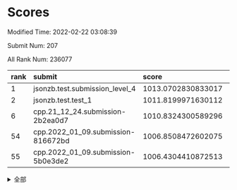 # Scores

Modified Time: 2022-02-22 03:08:39

Submit Num: 207

All Rank Num: 236077

| rank |               submit               |       score        |       sigma        | pk_num |
| :--- | :--------------------------------- | :----------------- | :----------------- | :----- |
| 1    | jsonzb.test.submission_level_4     | 1013.0702830833017 | 0.8168748922791086 | 4565   |
| 2    | jsonzb.test.test_1                 | 1011.8199971630112 | 0.8012057397776066 | 4560   |
| 6    | cpp.21_12_24.submission-2b2ea0d7   | 1010.8324300589296 | 0.7650466467313333 | 4562   |
| 54   | cpp.2022_01_09.submission-816672bd | 1006.8508472602075 | 0.7217087780661031 | 4559   |
| 55   | cpp.2022_01_09.submission-5b0e3de2 | 1006.4304410872513 | 0.7216122182820142 | 4558   |


<details>
<summary>全部</summary>

| rank |                 submit                 |       score        |       sigma        | pk_num |
| :--- | :------------------------------------- | :----------------- | :----------------- | :----- |
| 1    | jsonzb.test.submission_level_4         | 1013.0702830833017 | 0.8168748922791086 | 4565   |
| 2    | jsonzb.test.test_1                     | 1011.8199971630112 | 0.8012057397776066 | 4560   |
| 3    | gobigger.level_3.submission_level_3_21 | 1011.1259590454891 | 0.7674076268874931 | 4560   |
| 4    | gobigger.level_3.submission_level_3_19 | 1010.9726990355371 | 0.7691549941012913 | 4564   |
| 5    | gobigger.level_3.submission_level_3_48 | 1010.92875621361   | 0.7548641600936524 | 4563   |
| 6    | cpp.21_12_24.submission-2b2ea0d7       | 1010.8324300589296 | 0.7650466467313333 | 4562   |
| 7    | gobigger.level_3.submission_level_3_16 | 1010.7480524437858 | 0.7603297195845802 | 4561   |
| 8    | gobigger.level_3.submission_level_3_27 | 1010.6397422807823 | 0.7631306383158256 | 4562   |
| 9    | gobigger.level_3.submission_level_3_8  | 1010.6154778905701 | 0.755019219663162  | 4562   |
| 10   | gobigger.level_3.submission_level_3_0  | 1010.4927501369287 | 0.7588016434380854 | 4562   |
| 11   | gobigger.level_3.submission_level_3_6  | 1010.4906589308682 | 0.76117649203963   | 4563   |
| 12   | gobigger.level_3.submission_level_3_11 | 1010.4640027873868 | 0.7612601598166818 | 4568   |
| 13   | gobigger.level_3.submission_level_3_32 | 1010.340040625444  | 0.7596154454890413 | 4562   |
| 14   | gobigger.level_3.submission_level_3_34 | 1010.301977249427  | 0.7818047255981169 | 4559   |
| 15   | gobigger.level_3.submission_level_3_28 | 1010.2984753759397 | 0.769310858851408  | 4564   |
| 16   | gobigger.level_3.submission_level_3_39 | 1010.2973101866515 | 0.7467668650699806 | 4566   |
| 17   | gobigger.level_3.submission_level_3_47 | 1010.1894923920976 | 0.7443397310470119 | 4564   |
| 18   | gobigger.level_3.submission_level_3_23 | 1010.1811868301157 | 0.7621141998073381 | 4563   |
| 19   | gobigger.level_3.submission_level_3_29 | 1010.1393373634628 | 0.7740826635485382 | 4566   |
| 20   | gobigger.level_3.submission_level_3_45 | 1010.089986985787  | 0.7504730937679772 | 4563   |
| 21   | gobigger.level_3.submission_level_3_33 | 1010.077521385018  | 0.7592504301857009 | 4563   |
| 22   | gobigger.level_3.submission_level_3_30 | 1009.9719590629833 | 0.7829036705585338 | 4568   |
| 23   | gobigger.level_3.submission_level_3_9  | 1009.9421514860974 | 0.7550340467274608 | 4568   |
| 24   | gobigger.level_3.submission_level_3_49 | 1009.834821633165  | 0.7568560410474199 | 4564   |
| 25   | gobigger.level_3.submission_level_3_15 | 1009.8259133546    | 0.7521547560237695 | 4561   |
| 26   | gobigger.level_3.submission_level_3_44 | 1009.8190886127552 | 0.7706288277104827 | 4561   |
| 27   | gobigger.level_3.submission_level_3_1  | 1009.7536752872477 | 0.7631560429636812 | 4562   |
| 28   | gobigger.level_3.submission_level_3_35 | 1009.7210181281253 | 0.7536818152373171 | 4563   |
| 29   | gobigger.level_3.submission_level_3_36 | 1009.7172409322909 | 0.7706762618313331 | 4563   |
| 30   | gobigger.level_3.submission_level_3_17 | 1009.7133852724314 | 0.7603471717842879 | 4564   |
| 31   | gobigger.level_3.submission_level_3_10 | 1009.7013099576767 | 0.7401274689097659 | 4560   |
| 32   | gobigger.level_3.submission_level_3_18 | 1009.6699877690205 | 0.7622810717371399 | 4562   |
| 33   | gobigger.level_3.submission_level_3_22 | 1009.6586900007314 | 0.7759774668000752 | 4561   |
| 34   | gobigger.level_3.submission_level_3_46 | 1009.648485765981  | 0.7596097885664408 | 4561   |
| 35   | gobigger.level_3.submission_level_3_4  | 1009.54668388686   | 0.753573641145038  | 4563   |
| 36   | gobigger.level_3.submission_level_3_7  | 1009.4929979994748 | 0.7567328823649508 | 4561   |
| 37   | gobigger.level_3.submission_level_3_20 | 1009.4653598928885 | 0.7385169599707598 | 4563   |
| 38   | gobigger.level_3.submission_level_3_41 | 1009.3658625681244 | 0.7487411663131804 | 4561   |
| 39   | gobigger.level_3.submission_level_3_42 | 1009.2681981611627 | 0.7607160599558827 | 4555   |
| 40   | gobigger.level_3.submission_level_3_12 | 1009.1561727096747 | 0.7767838171989166 | 4560   |
| 41   | gobigger.level_3.submission_level_3_13 | 1009.1559680620346 | 0.7447240763369946 | 4561   |
| 42   | gobigger.level_3.submission_level_3_37 | 1009.0692958600234 | 0.7573014524312974 | 4558   |
| 43   | gobigger.level_3.submission_level_3_14 | 1009.0519598959389 | 0.7744924352032706 | 4560   |
| 44   | gobigger.level_3.submission_level_3_38 | 1009.0146664654684 | 0.7664872763332037 | 4566   |
| 45   | gobigger.level_3.submission_level_3_31 | 1008.9745931003109 | 0.759359198204633  | 4558   |
| 46   | gobigger.level_3.submission_level_3_25 | 1008.95346454203   | 0.7616090560291542 | 4559   |
| 47   | gobigger.level_3.submission_level_3_24 | 1008.8484786907568 | 0.7334961698365833 | 4563   |
| 48   | gobigger.level_3.submission_level_3_2  | 1008.8331221501447 | 0.7364039131209399 | 4561   |
| 49   | gobigger.level_3.submission_level_3_5  | 1008.8111452228426 | 0.7439174103951043 | 4556   |
| 50   | gobigger.level_3.submission_level_3_40 | 1008.6918410530747 | 0.7417690869366208 | 4559   |
| 51   | gobigger.level_3.submission_level_3_3  | 1008.3643073452839 | 0.7514778777984891 | 4563   |
| 52   | gobigger.level_3.submission_level_3_43 | 1008.1544227402983 | 0.7568790619463357 | 4562   |
| 53   | gobigger.level_3.submission_level_3_26 | 1007.5544814326626 | 0.7295863731704886 | 4566   |
| 54   | cpp.2022_01_09.submission-816672bd     | 1006.8508472602075 | 0.7217087780661031 | 4559   |
| 55   | cpp.2022_01_09.submission-5b0e3de2     | 1006.4304410872513 | 0.7216122182820142 | 4558   |
| 56   | gobigger.level_1.submission_level_1_27 | 1004.9230564345874 | 0.7178604418609595 | 4565   |
| 57   | gobigger.level_1.submission_level_1_24 | 1004.647327564205  | 0.7402089390291493 | 4562   |
| 58   | gobigger.level_1.submission_level_1_45 | 1004.4384936990078 | 0.7219106665913682 | 4563   |
| 59   | gobigger.level_1.submission_level_1_1  | 1004.4329909632855 | 0.717683267031847  | 4568   |
| 60   | gobigger.level_1.submission_level_1_38 | 1004.413017552339  | 0.7180642276683392 | 4559   |
| 61   | gobigger.level_1.submission_level_1_3  | 1004.3986938925702 | 0.7133460079720945 | 4562   |
| 62   | gobigger.level_1.submission_level_1_14 | 1004.3393571075384 | 0.72069006863816   | 4559   |
| 63   | gobigger.level_1.submission_level_1_30 | 1004.1662336657487 | 0.7292669503801598 | 4568   |
| 64   | gobigger.level_1.submission_level_1_26 | 1004.1138225069445 | 0.7215794420377099 | 4567   |
| 65   | gobigger.level_1.submission_level_1_18 | 1004.0474837360532 | 0.7210735113313786 | 4556   |
| 66   | gobigger.level_1.submission_level_1_12 | 1004.0347881256292 | 0.7203008744147631 | 4561   |
| 67   | gobigger.level_1.submission_level_1_32 | 1003.9658107734945 | 0.7089417748892645 | 4564   |
| 68   | gobigger.level_1.submission_level_1_33 | 1003.9148689524806 | 0.7127974582421706 | 4563   |
| 69   | gobigger.level_1.submission_level_1_11 | 1003.8122126784525 | 0.7210759388268658 | 4563   |
| 70   | gobigger.level_1.submission_level_1_37 | 1003.6848393719131 | 0.734795853457042  | 4564   |
| 71   | gobigger.level_1.submission_level_1_8  | 1003.6575497505889 | 0.7122269085164821 | 4557   |
| 72   | gobigger.level_1.submission_level_1_47 | 1003.6346202570013 | 0.7061675156061229 | 4564   |
| 73   | gobigger.level_1.submission_level_1_7  | 1003.5492396769379 | 0.7146004367172399 | 4565   |
| 74   | gobigger.level_1.submission_level_1_13 | 1003.5303067099933 | 0.7105509328313696 | 4565   |
| 75   | gobigger.level_1.submission_level_1_35 | 1003.5113671411028 | 0.7182946393956343 | 4562   |
| 76   | gobigger.level_1.submission_level_1_29 | 1003.497011770639  | 0.7180644524857066 | 4559   |
| 77   | gobigger.level_1.submission_level_1_43 | 1003.4917686964992 | 0.7192490997912969 | 4565   |
| 78   | gobigger.level_1.submission_level_1_5  | 1003.4543827747748 | 0.7156030708539057 | 4563   |
| 79   | gobigger.level_1.submission_level_1_41 | 1003.4489039525212 | 0.7139886154550757 | 4564   |
| 80   | gobigger.level_1.submission_level_1_40 | 1003.4147305771565 | 0.706964415447406  | 4562   |
| 81   | gobigger.level_1.submission_level_1_31 | 1003.4065226137201 | 0.7175603029967881 | 4558   |
| 82   | gobigger.level_1.submission_level_1_9  | 1003.345061168411  | 0.7202441369670295 | 4564   |
| 83   | gobigger.level_1.submission_level_1_20 | 1003.2645015303588 | 0.7051988456735879 | 4562   |
| 84   | gobigger.level_1.submission_level_1_39 | 1003.2576912686941 | 0.7157268148420992 | 4560   |
| 85   | gobigger.level_1.submission_level_1_44 | 1003.2444483174722 | 0.7132276236246461 | 4568   |
| 86   | gobigger.level_1.submission_level_1_21 | 1003.1451529701237 | 0.7208939115965947 | 4562   |
| 87   | gobigger.level_1.submission_level_1_48 | 1003.1377976235603 | 0.7204168396395768 | 4559   |
| 88   | gobigger.level_1.submission_level_1_34 | 1003.0994936864341 | 0.7121889124461024 | 4562   |
| 89   | gobigger.level_1.submission_level_1_15 | 1003.0285211147752 | 0.7222539081604833 | 4555   |
| 90   | gobigger.level_1.submission_level_1_19 | 1002.8642643258    | 0.705529131814166  | 4559   |
| 91   | gobigger.level_1.submission_level_1_46 | 1002.8385333773523 | 0.7078587070879032 | 4566   |
| 92   | gobigger.level_1.submission_level_1_2  | 1002.8122303932403 | 0.7132566179751586 | 4562   |
| 93   | gobigger.level_1.submission_level_1_36 | 1002.806942049447  | 0.7103860071562067 | 4564   |
| 94   | gobigger.level_1.submission_level_1_4  | 1002.7818016706253 | 0.7135567894516465 | 4560   |
| 95   | gobigger.level_1.submission_level_1_0  | 1002.7675162196127 | 0.7085250856555437 | 4565   |
| 96   | gobigger.level_1.submission_level_1_10 | 1002.6580923872904 | 0.7195036441276971 | 4558   |
| 97   | gobigger.level_1.submission_level_1_17 | 1002.6365527614473 | 0.70587588832258   | 4566   |
| 98   | gobigger.level_1.submission_level_1_49 | 1002.4890214797006 | 0.7025558639175775 | 4565   |
| 99   | gobigger.level_1.submission_level_1_23 | 1002.4861833159215 | 0.7133886461177009 | 4561   |
| 100  | gobigger.level_1.submission_level_1_28 | 1002.4150220574159 | 0.7221038996270078 | 4555   |
| 101  | gobigger.level_1.submission_level_1_25 | 1002.374021044557  | 0.7171469718590682 | 4560   |
| 102  | gobigger.level_1.submission_level_1_16 | 1002.1507356593353 | 0.7214912882949148 | 4567   |
| 103  | gobigger.level_1.submission_level_1_22 | 1002.03337699792   | 0.7090922339298094 | 4562   |
| 104  | gobigger.level_1.submission_level_1_6  | 1002.0329641781584 | 0.7191612246058381 | 4564   |
| 105  | gobigger.level_1.submission_level_1_42 | 1001.9439197538961 | 0.711727947719789  | 4557   |
| 106  | gobigger.random.submission_random_27   | 997.987312364314   | 0.7118950134197115 | 4560   |
| 107  | gobigger.random.submission_random_19   | 997.1054694578569  | 0.7023873073666493 | 4557   |
| 108  | gobigger.random.submission_random_31   | 997.0291645479751  | 0.7135057957621274 | 4563   |
| 109  | gobigger.random.submission_random_42   | 996.9116512369651  | 0.7167219391678875 | 4559   |
| 110  | gobigger.random.submission_random_3    | 996.780322462097   | 0.7158947971332679 | 4563   |
| 111  | gobigger.random.submission_random_17   | 996.679540662124   | 0.7142262710280246 | 4564   |
| 112  | gobigger.random.submission_random_46   | 996.6744038964133  | 0.7032915842554162 | 4563   |
| 113  | gobigger.random.submission_random_18   | 996.6120647027521  | 0.7164762817265505 | 4563   |
| 114  | gobigger.random.submission_random_6    | 996.5620862816858  | 0.7150129208512813 | 4558   |
| 115  | gobigger.random.submission_random_36   | 996.4799377216029  | 0.7088421873684687 | 4560   |
| 116  | gobigger.random.submission_random_1    | 996.4723234734465  | 0.7202228956444283 | 4567   |
| 117  | gobigger.random.submission_random_44   | 996.4606296336265  | 0.7048197044914172 | 4563   |
| 118  | gobigger.random.submission_random_12   | 996.317929218401   | 0.7098943845643715 | 4564   |
| 119  | gobigger.random.submission_random_47   | 996.1182577483783  | 0.7137107161799277 | 4559   |
| 120  | gobigger.random.submission_random_7    | 996.0955051184683  | 0.7156523105033777 | 4558   |
| 121  | gobigger.random.submission_random_28   | 996.0864392279933  | 0.718186203132751  | 4565   |
| 122  | gobigger.random.submission_random_4    | 996.0853813204318  | 0.7153709299148279 | 4559   |
| 123  | gobigger.random.submission_random_25   | 995.9915860973075  | 0.7081341138440658 | 4560   |
| 124  | gobigger.random.submission_random_24   | 995.9720740370816  | 0.7044148400052247 | 4565   |
| 125  | gobigger.random.submission_random_30   | 995.9484327119787  | 0.7208799831960585 | 4560   |
| 126  | gobigger.random.submission_random_20   | 995.9360481238183  | 0.7152752446071968 | 4560   |
| 127  | gobigger.random.submission_random_2    | 995.9007005386759  | 0.7142134925431424 | 4562   |
| 128  | gobigger.random.submission_random_39   | 995.8999502194621  | 0.7210980185301427 | 4563   |
| 129  | gobigger.random.submission_random_10   | 995.8815531454268  | 0.7144056064442149 | 4565   |
| 130  | gobigger.random.submission_random_16   | 995.8737933016189  | 0.7167488048269467 | 4563   |
| 131  | gobigger.random.submission_random_14   | 995.8730128506389  | 0.7190178961285472 | 4562   |
| 132  | gobigger.random.submission_random_13   | 995.8505468891628  | 0.7160888211315448 | 4560   |
| 133  | gobigger.random.submission_random_26   | 995.8340941950383  | 0.6978644169380571 | 4558   |
| 134  | gobigger.random.submission_random_41   | 995.8135712216836  | 0.7043329922416589 | 4562   |
| 135  | gobigger.random.submission_random_38   | 995.8066724020825  | 0.7212978266857386 | 4563   |
| 136  | gobigger.random.submission_random_8    | 995.7452367476666  | 0.71189574763817   | 4560   |
| 137  | gobigger.random.submission_random_11   | 995.7232406875754  | 0.722389731879612  | 4558   |
| 138  | gobigger.random.submission_random_21   | 995.6954739614678  | 0.7169181897867986 | 4565   |
| 139  | gobigger.random.submission_random_43   | 995.671982676106   | 0.7145693478644284 | 4565   |
| 140  | gobigger.random.submission_random_23   | 995.6647680759127  | 0.7121815265969969 | 4559   |
| 141  | gobigger.random.submission_random_48   | 995.6604135788808  | 0.717421733027101  | 4563   |
| 142  | gobigger.random.submission_random_15   | 995.6079825158315  | 0.7110876362682992 | 4557   |
| 143  | gobigger.random.submission_random_49   | 995.5068681533828  | 0.7209609840276973 | 4561   |
| 144  | gobigger.random.submission_random_40   | 995.4809215706006  | 0.7261754700299481 | 4558   |
| 145  | gobigger.random.submission_random_29   | 995.338482553855   | 0.7040047106742248 | 4558   |
| 146  | gobigger.random.submission_random_45   | 995.2704903091144  | 0.7154800081523588 | 4560   |
| 147  | gobigger.random.submission_random_9    | 995.264449355788   | 0.719403010493179  | 4558   |
| 148  | gobigger.random.submission_random_0    | 995.1566304308376  | 0.7055136458302202 | 4565   |
| 149  | gobigger.random.submission_random_5    | 995.1253644594846  | 0.7111056304304975 | 4561   |
| 150  | gobigger.random.submission_random_35   | 995.0144537354132  | 0.7045479823200914 | 4566   |
| 151  | gobigger.random.submission_random_22   | 995.0118550469031  | 0.714804637490728  | 4562   |
| 152  | gobigger.random.submission_random_32   | 995.00047042663    | 0.7023853378168788 | 4563   |
| 153  | gobigger.random.submission_random_33   | 994.7505763578912  | 0.7191771407805962 | 4566   |
| 154  | gobigger.random.submission_random_37   | 994.5024407512593  | 0.7107512094399895 | 4559   |
| 155  | gobigger.random.submission_random_34   | 994.2357513529844  | 0.723788143824983  | 4566   |
| 156  | gobigger.level_2.submission_level_2_4  | 994.0452915191224  | 0.7197269911842186 | 4563   |
| 157  | gobigger.level_2.submission_level_2_17 | 993.9886822694177  | 0.7386892262371191 | 4561   |
| 158  | gobigger.level_2.submission_level_2_24 | 993.8603776110273  | 0.7496568611833541 | 4561   |
| 159  | gobigger.level_2.submission_level_2_47 | 993.6510479345344  | 0.7232183042579927 | 4565   |
| 160  | gobigger.level_2.submission_level_2_18 | 993.6136559502696  | 0.7419244864216857 | 4561   |
| 161  | gobigger.level_2.submission_level_2_5  | 993.5884847912744  | 0.726294735518628  | 4562   |
| 162  | gobigger.level_2.submission_level_2_0  | 993.5210586062084  | 0.7432831034631822 | 4563   |
| 163  | gobigger.level_2.submission_level_2_36 | 993.4001176766075  | 0.7522727201268522 | 4557   |
| 164  | gobigger.level_2.submission_level_2_19 | 993.3979438598906  | 0.724246043645202  | 4565   |
| 165  | gobigger.level_2.submission_level_2_32 | 993.3323279314411  | 0.7542905411763873 | 4564   |
| 166  | gobigger.level_2.submission_level_2_7  | 993.3074856985569  | 0.732492430372919  | 4558   |
| 167  | gobigger.level_2.submission_level_2_37 | 993.1654852367135  | 0.7348676294797509 | 4562   |
| 168  | gobigger.level_2.submission_level_2_29 | 993.1473262024638  | 0.7570159464806133 | 4559   |
| 169  | gobigger.level_2.submission_level_2_30 | 993.0139902488129  | 0.7388441022180713 | 4560   |
| 170  | gobigger.level_2.submission_level_2_22 | 992.9899495206538  | 0.7400636868193651 | 4570   |
| 171  | gobigger.level_2.submission_level_2_15 | 992.8999804228825  | 0.7395113606385572 | 4564   |
| 172  | gobigger.level_2.submission_level_2_8  | 992.8382091330542  | 0.7668083897458048 | 4561   |
| 173  | gobigger.level_2.submission_level_2_43 | 992.812492177549   | 0.7359917641825267 | 4557   |
| 174  | gobigger.level_2.submission_level_2_6  | 992.7374067137303  | 0.7564971710482494 | 4564   |
| 175  | gobigger.level_2.submission_level_2_31 | 992.6763743950823  | 0.7399687392899384 | 4564   |
| 176  | gobigger.level_2.submission_level_2_44 | 992.6698173143675  | 0.7345161873686097 | 4560   |
| 177  | gobigger.level_2.submission_level_2_11 | 992.6288097526194  | 0.7267594205810686 | 4559   |
| 178  | gobigger.level_2.submission_level_2_14 | 992.3232134906762  | 0.7531968816097904 | 4561   |
| 179  | gobigger.level_2.submission_level_2_12 | 992.2992085364209  | 0.7314607188659916 | 4565   |
| 180  | gobigger.level_2.submission_level_2_9  | 992.1675227029331  | 0.7516897501397569 | 4566   |
| 181  | gobigger.level_2.submission_level_2_16 | 992.1636769736284  | 0.7398908023631889 | 4559   |
| 182  | gobigger.level_2.submission_level_2_34 | 992.0670356879734  | 0.739599276270895  | 4561   |
| 183  | gobigger.level_2.submission_level_2_25 | 992.0659974658519  | 0.7526066084913837 | 4563   |
| 184  | gobigger.level_2.submission_level_2_23 | 992.0281401138034  | 0.7403624611106857 | 4564   |
| 185  | gobigger.level_2.submission_level_2_45 | 991.9907995607949  | 0.7587387591475211 | 4563   |
| 186  | gobigger.level_2.submission_level_2_3  | 991.9774008712718  | 0.7325753539230556 | 4557   |
| 187  | gobigger.level_2.submission_level_2_13 | 991.9296961493269  | 0.7343630592864434 | 4568   |
| 188  | gobigger.level_2.submission_level_2_40 | 991.9101765497442  | 0.7416834860781796 | 4564   |
| 189  | gobigger.level_2.submission_level_2_2  | 991.9065899249729  | 0.7385274202019638 | 4557   |
| 190  | gobigger.level_2.submission_level_2_21 | 991.7865425878678  | 0.7530625350905628 | 4560   |
| 191  | gobigger.level_2.submission_level_2_39 | 991.7131030077555  | 0.7385634575319093 | 4557   |
| 192  | gobigger.level_2.submission_level_2_41 | 991.667624564794   | 0.7287649374899624 | 4562   |
| 193  | gobigger.level_2.submission_level_2_10 | 991.6624607241843  | 0.7449398144512793 | 4566   |
| 194  | gobigger.level_2.submission_level_2_38 | 991.6337032498607  | 0.7445689808812368 | 4565   |
| 195  | gobigger.level_2.submission_level_2_46 | 991.5143434873371  | 0.7511180299920062 | 4563   |
| 196  | gobigger.level_2.submission_level_2_20 | 991.4918032550463  | 0.7481931644987325 | 4558   |
| 197  | gobigger.level_2.submission_level_2_26 | 991.3336785752673  | 0.7485280215409393 | 4560   |
| 198  | gobigger.level_2.submission_level_2_49 | 991.2314070192549  | 0.7520472451678425 | 4563   |
| 199  | gobigger.level_2.submission_level_2_27 | 991.2212733459719  | 0.7732830521496322 | 4562   |
| 200  | gobigger.level_2.submission_level_2_42 | 991.213688235499   | 0.7546519727641497 | 4556   |
| 201  | gobigger.level_2.submission_level_2_35 | 991.0918852414152  | 0.7488212751405462 | 4561   |
| 202  | gobigger.level_2.submission_level_2_48 | 990.8804124197211  | 0.7655890208106256 | 4561   |
| 203  | gobigger.level_2.submission_level_2_28 | 990.7385769492682  | 0.7649605067099196 | 4560   |
| 204  | gobigger.level_2.submission_level_2_33 | 989.9534566171966  | 0.7742188852227384 | 4565   |
| 205  | gobigger.level_2.submission_level_2_1  | 989.8730489623274  | 0.7473739556618436 | 4566   |
| 206  | gobigger.none.submission_none_0        | 978.5271342072912  | 1.175828264330662  | 4555   |
| 207  | gobigger.none.submission_none_1        | 976.6905640486904  | 1.3652299357656144 | 4562   |

</details>